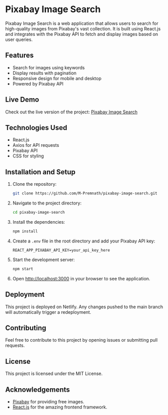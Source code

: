 # Pixabay Image Search


Pixabay Image Search is a web application that allows users to search for high-quality images from Pixabay's vast collection. It is built using React.js and integrates with the Pixabay API to fetch and display images based on user queries.

## Features
- Search for images using keywords
- Display results with pagination
- Responsive design for mobile and desktop
- Powered by Pixabay API

## Live Demo
Check out the live version of the project: [Pixabay Image Search](https://pixabay-premdev.netlify.app)

## Technologies Used
- React.js
- Axios for API requests
- Pixabay API
- CSS for styling

## Installation and Setup
1. Clone the repository:
    ```bash
    git clone https://github.com/M-Premnath/pixabay-image-search.git
    ```
2. Navigate to the project directory:
    ```bash
    cd pixabay-image-search
    ```
3. Install the dependencies:
    ```bash
    npm install
    ```
4. Create a `.env` file in the root directory and add your Pixabay API key:
    ```
    REACT_APP_PIXABAY_API_KEY=your_api_key_here
    ```
5. Start the development server:
    ```bash
    npm start
    ```
6. Open [http://localhost:3000](http://localhost:3000) in your browser to see the application.

## Deployment
This project is deployed on Netlify. Any changes pushed to the main branch will automatically trigger a redeployment.

## Contributing
Feel free to contribute to this project by opening issues or submitting pull requests.

## License
This project is licensed under the MIT License.

## Acknowledgements
- [Pixabay](https://pixabay.com) for providing free images.
- [React.js](https://reactjs.org) for the amazing frontend framework.
